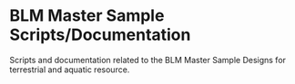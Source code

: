 # BLM Master Sample Scripts/Documentation

Scripts and documentation related to the BLM Master Sample Designs for terrestrial and aquatic resource.
